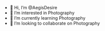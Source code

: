 - 👋 Hi, I’m @AegisDesire
- 👀 I’m interested in Photography
- 🌱 I’m currently learning Photography
- 💞️ I’m looking to collaborate on Photography


<!---
AegisDesire/AegisDesire is a ✨ special ✨ repository because its `README.md` (this file) appears on your GitHub profile.
You can click the Preview link to take a look at your changes.
--->
